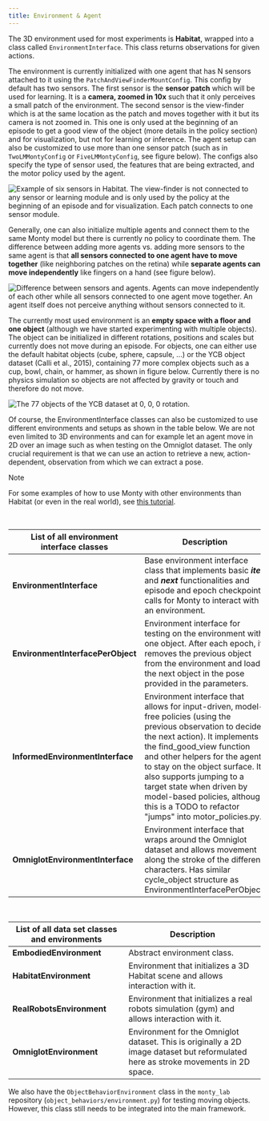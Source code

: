 ```yaml
---
title: Environment & Agent
---
```

The 3D environment used for most experiments is **Habitat**, wrapped into a class called `EnvironmentInterface`. This class returns observations for given actions.

The environment is currently initialized with one agent that has N sensors attached to it using the `PatchAndViewFinderMountConfig`. This config by default has two sensors. The first sensor is the **sensor patch** which will be used for learning. It is a **camera, zoomed in 10x** such that it only perceives a small patch of the environment. The second sensor is the view-finder which is at the same location as the patch and moves together with it but its camera is not zoomed in. This one is only used at the beginning of an episode to get a good view of the object (more details in the policy section) and for visualization, but not for learning or inference. The agent setup can also be customized to use more than one sensor patch (such as in `TwoLMMontyConfig` or `FiveLMMontyConfig`, see figure below). The configs also specify the type of sensor used, the features that are being extracted, and the motor policy used by the agent.

![Example of six sensors in Habitat. The view-finder is not connected to any sensor or learning module and is only used by the policy at the beginning of an episode and for visualization. Each patch connects to one sensor module.](../figures/how-monty-works/five_lm_views.png)


Generally, one can also initialize multiple agents and connect them to the same Monty model but there is currently no policy to coordinate them. The difference between adding more agents vs. adding more sensors to the same agent is that **all sensors connected to one agent have to move together** (like neighboring patches on the retina) while **separate agents can move independently** like fingers on a hand (see figure below).

![Difference between sensors and agents. Agents can move independently of each other while all sensors connected to one agent move together. An agent itself does not perceive anything without sensors connected to it.](../figures/how-monty-works/agent_vs_sensors_w_labels.png)


The currently most used environment is an **empty space with a floor and one object** (although we have started experimenting with multiple objects). The object can be initialized in different rotations, positions and scales but currently does not move during an episode. For objects, one can either use the default habitat objects (cube, sphere, capsule, ...) or the YCB object dataset (Calli et al., 2015), containing 77 more complex objects such as a cup, bowl, chain, or hammer, as shown in figure below. Currently there is no physics simulation so objects are not affected by gravity or touch and therefore do not move.

![The 77 objects of the YCB dataset at 0, 0, 0 rotation.](../figures/how-monty-works/ycb_objects_0_0_0_vert.png)


Of course, the EnvironmentInterface classes can also be customized to use different environments and setups as shown in the table below. We are not even limited to 3D environments and can for example let an agent move in 2D over an image such as when testing on the Omniglot dataset. The only crucial requirement is that we can use an action to retrieve a new, action-dependent, observation from which we can extract a pose.

> [!NOTE]
> For some examples of how to use Monty with other environments than Habitat (or even in the real world), see [this tutorial](../how-to-use-monty/tutorials/using-monty-in-a-custom-application.md).


<br />

| List of all environment interface classes    | Description                                                                                                                                                                                                                                                                                                                              |
| ---------------------------------- | ---------------------------------------------------------------------------------------------------------------------------------------------------------------------------------------------------------------------------------------------------------------------------------------------------------------------------------------- |
| **EnvironmentInterface**          | Base environment interface class that implements basic **_iter_** and **_next_** functionalities and episode and epoch checkpoint calls for Monty to interact with an environment.                                                                                                                                                                                                           |
| **EnvironmentInterfacePerObject** | Environment interface for testing on the environment with one object. After each epoch, it removes the previous object from the environment and loads the next object in the pose provided in the parameters.                                                                                                                                       |
| **InformedEnvironmentInterface**  | Environment interface that allows for input-driven, model-free policies (using the previous observation to decide the next action). It implements the find_good_view function and other helpers for the agent to stay on the object surface. It also supports jumping to a target state when driven by model-based policies, although this is a TODO to refactor "jumps" into motor_policies.py. |
| **OmniglotEnvironmentInterface**             | Environment interface that wraps around the Omniglot dataset and allows movement along the stroke of the different characters. Has similar cycle_object structure as EnvironmentInterfacePerObject.                                                                                                                                                |

<br />

| List of all data set classes and environments | Description                                                                                                                                                                                                                                                                                                                                                                                               |
| --------------------------------------------- | --------------------------------------------------------------------------------------------------------------------------------------------------------------------------------------------------------------------------------------------------------------------------------------------------------------------------------------------------------------------------------------------------------- |
| **EmbodiedEnvironment**                       | Abstract environment class.                                                                                                                                                                                                                                                                                                                                                                               |
| **HabitatEnvironment**                        | Environment that initializes a 3D Habitat scene and allows interaction with it.                                                                                                                                                                                                                                                                                                                           |
| **RealRobotsEnvironment**                     | Environment that initializes a real robots simulation (gym) and allows interaction with it.                                                                                                                                                                                                                                                                                                               |
| **OmniglotEnvironment**                       | Environment for the Omniglot dataset. This is originally a 2D image dataset but reformulated here as stroke movements in 2D space.                                                                                                                                                                                                                                                                        |

We also have the `ObjectBehaviorEnvironment` class in the `monty_lab` repository (`object_behaviors/environment.py`) for testing moving objects. However, this class still needs to be integrated into the main framework.
